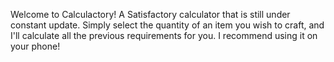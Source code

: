Welcome to Calculactory! A Satisfactory calculator that is still under constant update. Simply select the quantity of an item you wish to craft, and I'll calculate all the previous requirements for you. I recommend using it on your phone!